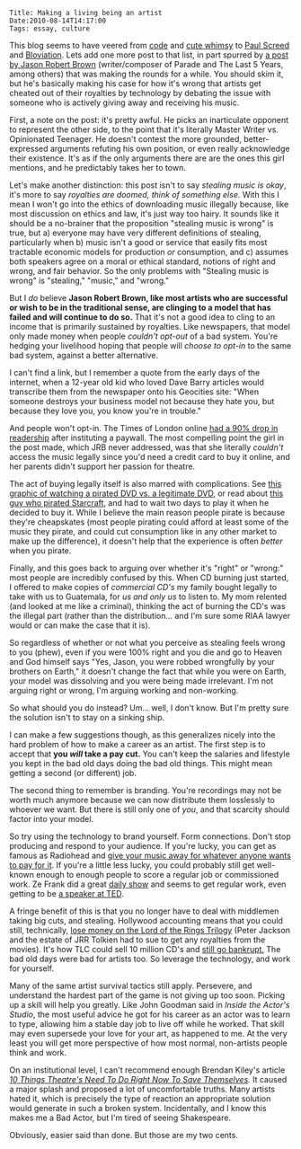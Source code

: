     Title: Making a living being an artist
    Date:2010-08-14T14:17:00
    Tags: essay, culture

This blog seems to have veered from [code][1] and [cute whimsy][2] to
[Paul Screed][3] and [Bloviation][4]. Lets add one more post to that list, in part
spurred by [a post by Jason Robert Brown](http://www.jasonrobertbrown.com/weblog/2010/06/fighting_with_teenagers_a_copy.php)
(writer/composer of Parade and The Last 5 Years, among others) that was making
the rounds for a while. You should skim it, but he's basically making his case
for how it's wrong that artists get cheated out of their royalties by technology
by debating the issue with someone who is actively giving away and receiving his
music.

First, a note on the post: it's pretty awful. He picks an inarticulate
opponent to represent the other side, to the point that it's literally Master
Writer vs. Opinionated Teenager. He doesn't contest the more grounded, better-
expressed arguments refuting his own position, or even really acknowledge
their existence. It's as if the only arguments there are are the ones this
girl mentions, and he predictably takes her to town.

<!-- more -->

Let's make another distinction: this post isn't to say _stealing music is
okay_, it's more to say _royalties are doomed, think of something else._ With
this I mean I won't go into the ethics of downloading music illegally because,
like most discussion on ethics and law, it's just way too hairy. It sounds
like it should be a no-brainer that the proposition "stealing music is wrong"
is true, but a) everyone may have very different definitions of stealing,
particularly when b) music isn't a good or service that easily fits most
tractable economic models for production _or_ consumption, and c) assumes both
speakers agree on a moral or ethical standard, notions of right and wrong, and
fair behavior. So the only problems with "Stealing music is wrong" is
"stealing," "music," and "wrong."

But I _do_ believe **Jason Robert Brown, like most artists who are successful
or wish to be in the traditional sense, are clinging to a model that has
failed and will continue to do so.** That it's not a good idea to cling to an
income that is primarily sustained by royalties. Like newspapers, that model
only made money when people _couldn't opt-out_ of a bad system. You're hedging
your livelihood hoping that people will _choose to opt-in_ to the same bad
system, against a better alternative.

I can't find a link, but I remember a quote from the early days of the
internet, when a 12-year old kid who loved Dave Barry articles would
transcribe them from the newspaper onto his Geocities site: "When someone
destroys your business model not because they hate you, but because they love
you, you know you're in trouble."

And people won't opt-in. The Times of London online [had a 90% drop in
readership][6] after instituting a paywall. The most compelling point the girl
in the post made, which JRB never addressed, was that she literally _couldn't_
access the music legally since you'd need a credit card to buy it online, and
her parents didn't support her passion for theatre.

The act of buying legally itself is also marred with complications. See [this
graphic of watching a pirated DVD vs. a legitimate DVD][7], or read about
[this guy who pirated Starcraft][8], and had to wait two days to play it when
he decided to buy it. While I believe the main reason people pirate is because
they're cheapskates (most people pirating could afford at least some of the
music they pirate, and could cut consumption like in any other market to make
up the difference), it doesn't help that the experience is often _better_ when
you pirate.

Finally, and this goes back to arguing over whether it's "right" or "wrong:"
most people are incredibly confused by this. When CD burning just started, I
offered to make copies of _commercial CD's_ my family bought legally to take
with us to Guatemala, for _us and only us_ to listen to. My mom relented (and
looked at me like a criminal), thinking the act of burning the CD's was the
illegal part (rather than the distribution... and I'm sure some RIAA lawyer
would or can make the case that it is).

So regardless of whether or not what you perceive as stealing feels wrong to
you (phew), even if you were 100% right and you die and go to Heaven and God
himself says "Yes, Jason, you were robbed wrongfully by your brothers on
Earth," it doesn't change the fact that while you were on Earth, your model
was dissolving and you were being made irrelevant. I'm not arguing right or
wrong, I'm arguing working and non-working.

So what should you do instead? Um... well, I don't know. But I'm pretty sure
the solution isn't to stay on a sinking ship.

I can make a few suggestions though, as this generalizes nicely into the hard
problem of how to make a career as an artist. The first step is to accept that
**you _will_ take a pay cut.** You can't keep the salaries and lifestyle you
kept in the bad old days doing the bad old things. This might mean getting a
second (or different) job.

The second thing to remember is branding. You're recordings may not be worth
much anymore because we can now distribute them losslessly to whoever we want.
But there is still only one of _you_, and that scarcity should factor into
your model.

So try using the technology to brand yourself. Form connections. Don't stop
producing and respond to your audience. If you're lucky, you can get as famous
as Radiohead and [give your music away for whatever anyone wants to pay for
it][9]. If you're a little less lucky, you could probably still get well-known
enough to enough people to score a regular job or commissioned work. Ze Frank
did a great [daily show][10] and seems to get regular work, even getting to be
[a speaker at TED][11].

A fringe benefit of this is that you no longer have to deal with middlemen
taking big cuts, and stealing. Hollywood accounting means that you could
still, technically, [lose money on the Lord of the Rings Trilogy](http://blastr.com/2010/07/11-biggest-sci-fi-blockbu.php)
(Peter Jackson and the estate of JRR Tolkien had to sue to get any royalties from the
movies). It's how TLC could sell 10 million CD's and [still go bankrupt.][13]
The bad old days were bad for artists too. So leverage the technology, and
work for yourself.

Many of the same artist survival tactics still apply. Persevere, and
understand the hardest part of the game is not giving up too soon. Picking up
a skill will help you greatly. Like John Goodman said in _Inside the Actor's
Studio_, the most useful advice he got for his career as an actor was to learn
to type, allowing him a stable day job to live off while he worked. That skill
may even supersede your love for your art, as happened to me. At the very
least you will get more perspective of how most normal, non-artists people
think and work.

On an institutional level, I can't recommend enough Brendan Kiley's article
_[10 Things Theatre's Need To Do Right Now To Save Themselves][14]._ It caused
a major splash and proposed a lot of uncomfortable truths. Many artists hated
it, which is precisely the type of reaction an appropriate solution would
generate in such a broken system. Incidentally, and I know this makes me a Bad
Actor, but I'm tired of seeing Shakespeare.


Obviously, easier said than done. But those are my two cents.


   [1]: /2010/06/type-systems-from-1000-feet-high.html
   [2]: /2010/06/terrible-wonderful-music-videos.html
   [3]: /2010/07/on-freedom-of-speech.html
   [4]: /2010/08/life-isnt-fair-and-eat-pray-love.html
   [6]: http://www.guardian.co.uk/media/2010/jul/20/times-paywall-readership
   [7]: http://s-ec-sm.buzzfeed.com/static/imagebuzz/web03/2010/2/18/15/legal-dvd-vs-pirated-copy-25361-1266526187-121.jpg
   [8]: http://www.reddit.com/r/gaming/comments/cw0ax/i_downloaded_and_cracked_scii_and_played_a_couple/
   [9]: http://www.time.com/time/arts/article/0,8599,1666973,00.html
   [10]: http://www.zefrank.com/theshow/
   [11]: http://www.ted.com/speakers/ze_frank.html
   [13]: http://web.archive.org/web/20041010081842/http://mbhs.bergtraum.k12.ny.us/cybereng/nyt/rapper01.htm
   [14]: http://www.thestranger.com/seattle/ten-things-theaters-need-to-do-right-now-to-save-themselves/Content?oid=691862
